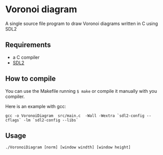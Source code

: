 # Voronoi diagram
A single source file program to draw Voronoi diagrams written in C using SDL2

## Requirements
- a C compiler
- [SDL2](https://www.libsdl.org/)

## How to compile
You can use the Makefile running ```$ make``` or compile it manually with you compiler.

Here is an example with gcc:

    gcc -o VoronoiDiagram  src/main.c  -Wall -Wextra `sdl2-config --cflags` -lm `sdl2-config --libs`

## Usage
    ./VoronoiDiagram [norm] [window windth] [window height]
